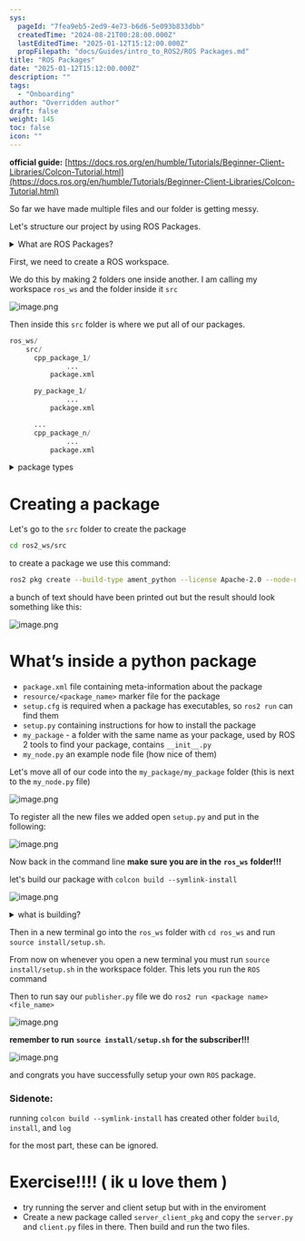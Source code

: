 ```yaml
---
sys:
  pageId: "7fea9eb5-2ed9-4e73-b6d6-5e093b833dbb"
  createdTime: "2024-08-21T00:28:00.000Z"
  lastEditedTime: "2025-01-12T15:12:00.000Z"
  propFilepath: "docs/Guides/intro_to_ROS2/ROS Packages.md"
title: "ROS Packages"
date: "2025-01-12T15:12:00.000Z"
description: ""
tags:
  - "Onboarding"
author: "Overridden author"
draft: false
weight: 145
toc: false
icon: ""
---
```


**official guide:** [https://docs.ros.org/en/humble/Tutorials/Beginner-Client-Libraries/Colcon-Tutorial.html](https://docs.ros.org/en/humble/Tutorials/Beginner-Client-Libraries/Colcon-Tutorial.html)

So far we have made multiple files and our folder is getting messy.

Let's structure our project by using ROS Packages.

<details>

<summary>What are ROS Packages?</summary>

ROS Packages are, as the name implies, packages of code that are highly sharable between ROS developers.

They consist of a folder, `package.xml` file, and source code

```python
      cpp_package_1/
		      ... imagine much code files here ..
          package.xml
```

</details>

First, we need to create a ROS workspace.

We do this by making 2 folders one inside another. I am calling my workspace `ros_ws` and the folder inside it `src`

![image.png](https://prod-files-secure.s3.us-west-2.amazonaws.com/d518164a-d88e-44d1-a4ee-3adb3bd8bce0/70706947-fd18-4537-a67b-e12946812d31/image.png?X-Amz-Algorithm=AWS4-HMAC-SHA256&X-Amz-Content-Sha256=UNSIGNED-PAYLOAD&X-Amz-Credential=ASIAZI2LB466X6JPCHWO%2F20250325%2Fus-west-2%2Fs3%2Faws4_request&X-Amz-Date=20250325T110122Z&X-Amz-Expires=3600&X-Amz-Security-Token=IQoJb3JpZ2luX2VjEKv%2F%2F%2F%2F%2F%2F%2F%2F%2F%2FwEaCXVzLXdlc3QtMiJHMEUCIGnPXhVSWFHtp1ze39lqv%2B47R8d59zMozocq6y88v3PDAiEAyF9QwqlNA9TJ78xyNWLZgjjjUz%2BoIkVUBqmZ0D8Snu8q%2FwMIFBAAGgw2Mzc0MjMxODM4MDUiDKOekcNWTWAmM2J8lyrcA3p0SVpUt33IXhWBfhcgdGjuR%2FEYhA%2B8Cnq%2BLltUz63CJHtx7dlOSrSZk7qutXNVi7U3wSiFX0HY3UmbYA2a492g4tJ0OotHhuG2WEmO%2Fv%2FhLFq4oCuHy0XGtkNNalWDGVHCSnFjWRt5LCwi4QBArINKzJIBE%2B8rXjtW1I2HWbqKhWVVG2E%2Btvtyikm71adHrM0W2MXKPQcgGZB9OiZ3D9xPMWLgoPRbcS8%2BzM9tPm1W%2FsjaPAdoZ1KYdr62DaNY6OafS9qWUvrELbXdznKAoT%2FzpUKIPhas0YZrL8jALMISblmX%2BfcY2GiFrZtn0adlJb%2BEjpw2nNetqoNtOUNdOPoswTPM1RfrfJYlFe%2Bw1iUc3txFTIPhZCqotunedOHZoOFQhpDhHUP2aCU4F%2BZw9ZQ3KU%2BUUBG2XxSCpN6Hh93vda3whnse35qLvyX%2BvcYXWlF5FQXZpJNSWxYHDHsCIQrUirE1gTp8XG8yYJeIXOUXbBnkaBSqfyR%2FYrf0twXk%2Bm2mCjlmOD5t8aWIJwuE1ASaKoq6JZtsyOdoNGOKmaHfVFrtSylvzOTB%2Bf5lwg46QmP4mhFrcFvofblsdMEfaLnp66JfQII0DiDYCwkfXzrTpFMkPfuVdGy1OxabML%2BKir8GOqUBF0ji0yPMol7Vxr2bC6Z%2F%2Bzv2TH331MqvsMFE%2FvxzgoHEuTaI2N1w4LxmjNFNqcQqVLu%2BKGJQO8IGalaJim9INYFEMXprKllXrQH5MRYwuUYv1uMQDhZPE4N6UbyYSXMfRCKjBEPlGUi8NDLV4pN0vW66qz80sAHrniO5C8tiPsetQglY1C9AhCZqU0zA0KqY2X9%2F5Wlki%2FPYOl%2FO%2Bny0%2FTDiuVbL&X-Amz-Signature=fbe606c078d2324911cbf8e1257fcfb3097586c816fe2eb64ad27a43e631f1c3&X-Amz-SignedHeaders=host&x-id=GetObject)

Then inside this `src` folder is where we put all of our packages.

```python
ros_ws/
    src/
      cpp_package_1/
		      ...
          package.xml

      py_package_1/
		      ...
          package.xml

      ...
      cpp_package_n/
		      ...
          package.xml

```

<details>

<summary>package types</summary>

packages can be either `C++` or python.

the intern file structure is different for each but for this guide we will stick to creating python packages

</details>

# Creating a package

Let's go to the `src` folder to create the package

```bash
cd ros2_ws/src
```

to create a package we use this command:

```bash
ros2 pkg create --build-type ament_python --license Apache-2.0 --node-name my_node my_package
```

a bunch of text should have been printed out but the result should look something like this:

![image.png](https://prod-files-secure.s3.us-west-2.amazonaws.com/d518164a-d88e-44d1-a4ee-3adb3bd8bce0/e6cf1e3f-8512-4a3e-b131-079f800bf3e8/image.png?X-Amz-Algorithm=AWS4-HMAC-SHA256&X-Amz-Content-Sha256=UNSIGNED-PAYLOAD&X-Amz-Credential=ASIAZI2LB466X6JPCHWO%2F20250325%2Fus-west-2%2Fs3%2Faws4_request&X-Amz-Date=20250325T110122Z&X-Amz-Expires=3600&X-Amz-Security-Token=IQoJb3JpZ2luX2VjEKv%2F%2F%2F%2F%2F%2F%2F%2F%2F%2FwEaCXVzLXdlc3QtMiJHMEUCIGnPXhVSWFHtp1ze39lqv%2B47R8d59zMozocq6y88v3PDAiEAyF9QwqlNA9TJ78xyNWLZgjjjUz%2BoIkVUBqmZ0D8Snu8q%2FwMIFBAAGgw2Mzc0MjMxODM4MDUiDKOekcNWTWAmM2J8lyrcA3p0SVpUt33IXhWBfhcgdGjuR%2FEYhA%2B8Cnq%2BLltUz63CJHtx7dlOSrSZk7qutXNVi7U3wSiFX0HY3UmbYA2a492g4tJ0OotHhuG2WEmO%2Fv%2FhLFq4oCuHy0XGtkNNalWDGVHCSnFjWRt5LCwi4QBArINKzJIBE%2B8rXjtW1I2HWbqKhWVVG2E%2Btvtyikm71adHrM0W2MXKPQcgGZB9OiZ3D9xPMWLgoPRbcS8%2BzM9tPm1W%2FsjaPAdoZ1KYdr62DaNY6OafS9qWUvrELbXdznKAoT%2FzpUKIPhas0YZrL8jALMISblmX%2BfcY2GiFrZtn0adlJb%2BEjpw2nNetqoNtOUNdOPoswTPM1RfrfJYlFe%2Bw1iUc3txFTIPhZCqotunedOHZoOFQhpDhHUP2aCU4F%2BZw9ZQ3KU%2BUUBG2XxSCpN6Hh93vda3whnse35qLvyX%2BvcYXWlF5FQXZpJNSWxYHDHsCIQrUirE1gTp8XG8yYJeIXOUXbBnkaBSqfyR%2FYrf0twXk%2Bm2mCjlmOD5t8aWIJwuE1ASaKoq6JZtsyOdoNGOKmaHfVFrtSylvzOTB%2Bf5lwg46QmP4mhFrcFvofblsdMEfaLnp66JfQII0DiDYCwkfXzrTpFMkPfuVdGy1OxabML%2BKir8GOqUBF0ji0yPMol7Vxr2bC6Z%2F%2Bzv2TH331MqvsMFE%2FvxzgoHEuTaI2N1w4LxmjNFNqcQqVLu%2BKGJQO8IGalaJim9INYFEMXprKllXrQH5MRYwuUYv1uMQDhZPE4N6UbyYSXMfRCKjBEPlGUi8NDLV4pN0vW66qz80sAHrniO5C8tiPsetQglY1C9AhCZqU0zA0KqY2X9%2F5Wlki%2FPYOl%2FO%2Bny0%2FTDiuVbL&X-Amz-Signature=e279e58915d3588d82c0015137fbda61d6a12e75a997f7e478b258618f696ae1&X-Amz-SignedHeaders=host&x-id=GetObject)

# What’s inside a python package

- `package.xml` file containing meta-information about the package
- `resource/<package_name>` marker file for the package
- `setup.cfg` is required when a package has executables, so `ros2 run` can find them
- `setup.py` containing instructions for how to install the package
- `my_package` - a folder with the same name as your package, used by ROS 2 tools to find your package, contains `__init__.py`
- `my_node.py` an example node file (how nice of them)

Let's move all of our code into the `my_package/my_package` folder (this is next to the `my_node.py` file)

![image.png](https://prod-files-secure.s3.us-west-2.amazonaws.com/d518164a-d88e-44d1-a4ee-3adb3bd8bce0/9ce58f11-0da9-4d3e-b86d-506a9685d378/image.png?X-Amz-Algorithm=AWS4-HMAC-SHA256&X-Amz-Content-Sha256=UNSIGNED-PAYLOAD&X-Amz-Credential=ASIAZI2LB466X6JPCHWO%2F20250325%2Fus-west-2%2Fs3%2Faws4_request&X-Amz-Date=20250325T110122Z&X-Amz-Expires=3600&X-Amz-Security-Token=IQoJb3JpZ2luX2VjEKv%2F%2F%2F%2F%2F%2F%2F%2F%2F%2FwEaCXVzLXdlc3QtMiJHMEUCIGnPXhVSWFHtp1ze39lqv%2B47R8d59zMozocq6y88v3PDAiEAyF9QwqlNA9TJ78xyNWLZgjjjUz%2BoIkVUBqmZ0D8Snu8q%2FwMIFBAAGgw2Mzc0MjMxODM4MDUiDKOekcNWTWAmM2J8lyrcA3p0SVpUt33IXhWBfhcgdGjuR%2FEYhA%2B8Cnq%2BLltUz63CJHtx7dlOSrSZk7qutXNVi7U3wSiFX0HY3UmbYA2a492g4tJ0OotHhuG2WEmO%2Fv%2FhLFq4oCuHy0XGtkNNalWDGVHCSnFjWRt5LCwi4QBArINKzJIBE%2B8rXjtW1I2HWbqKhWVVG2E%2Btvtyikm71adHrM0W2MXKPQcgGZB9OiZ3D9xPMWLgoPRbcS8%2BzM9tPm1W%2FsjaPAdoZ1KYdr62DaNY6OafS9qWUvrELbXdznKAoT%2FzpUKIPhas0YZrL8jALMISblmX%2BfcY2GiFrZtn0adlJb%2BEjpw2nNetqoNtOUNdOPoswTPM1RfrfJYlFe%2Bw1iUc3txFTIPhZCqotunedOHZoOFQhpDhHUP2aCU4F%2BZw9ZQ3KU%2BUUBG2XxSCpN6Hh93vda3whnse35qLvyX%2BvcYXWlF5FQXZpJNSWxYHDHsCIQrUirE1gTp8XG8yYJeIXOUXbBnkaBSqfyR%2FYrf0twXk%2Bm2mCjlmOD5t8aWIJwuE1ASaKoq6JZtsyOdoNGOKmaHfVFrtSylvzOTB%2Bf5lwg46QmP4mhFrcFvofblsdMEfaLnp66JfQII0DiDYCwkfXzrTpFMkPfuVdGy1OxabML%2BKir8GOqUBF0ji0yPMol7Vxr2bC6Z%2F%2Bzv2TH331MqvsMFE%2FvxzgoHEuTaI2N1w4LxmjNFNqcQqVLu%2BKGJQO8IGalaJim9INYFEMXprKllXrQH5MRYwuUYv1uMQDhZPE4N6UbyYSXMfRCKjBEPlGUi8NDLV4pN0vW66qz80sAHrniO5C8tiPsetQglY1C9AhCZqU0zA0KqY2X9%2F5Wlki%2FPYOl%2FO%2Bny0%2FTDiuVbL&X-Amz-Signature=94c1c07527a6b92f1a75fb8089f910bd655728cf2c9c0d0e61d829e972bb8973&X-Amz-SignedHeaders=host&x-id=GetObject)

To register all the new files we added open `setup.py` and put in the following:

![image.png](https://prod-files-secure.s3.us-west-2.amazonaws.com/d518164a-d88e-44d1-a4ee-3adb3bd8bce0/1cd7c262-4cae-4496-9d75-c178537d24a2/image.png?X-Amz-Algorithm=AWS4-HMAC-SHA256&X-Amz-Content-Sha256=UNSIGNED-PAYLOAD&X-Amz-Credential=ASIAZI2LB466X6JPCHWO%2F20250325%2Fus-west-2%2Fs3%2Faws4_request&X-Amz-Date=20250325T110122Z&X-Amz-Expires=3600&X-Amz-Security-Token=IQoJb3JpZ2luX2VjEKv%2F%2F%2F%2F%2F%2F%2F%2F%2F%2FwEaCXVzLXdlc3QtMiJHMEUCIGnPXhVSWFHtp1ze39lqv%2B47R8d59zMozocq6y88v3PDAiEAyF9QwqlNA9TJ78xyNWLZgjjjUz%2BoIkVUBqmZ0D8Snu8q%2FwMIFBAAGgw2Mzc0MjMxODM4MDUiDKOekcNWTWAmM2J8lyrcA3p0SVpUt33IXhWBfhcgdGjuR%2FEYhA%2B8Cnq%2BLltUz63CJHtx7dlOSrSZk7qutXNVi7U3wSiFX0HY3UmbYA2a492g4tJ0OotHhuG2WEmO%2Fv%2FhLFq4oCuHy0XGtkNNalWDGVHCSnFjWRt5LCwi4QBArINKzJIBE%2B8rXjtW1I2HWbqKhWVVG2E%2Btvtyikm71adHrM0W2MXKPQcgGZB9OiZ3D9xPMWLgoPRbcS8%2BzM9tPm1W%2FsjaPAdoZ1KYdr62DaNY6OafS9qWUvrELbXdznKAoT%2FzpUKIPhas0YZrL8jALMISblmX%2BfcY2GiFrZtn0adlJb%2BEjpw2nNetqoNtOUNdOPoswTPM1RfrfJYlFe%2Bw1iUc3txFTIPhZCqotunedOHZoOFQhpDhHUP2aCU4F%2BZw9ZQ3KU%2BUUBG2XxSCpN6Hh93vda3whnse35qLvyX%2BvcYXWlF5FQXZpJNSWxYHDHsCIQrUirE1gTp8XG8yYJeIXOUXbBnkaBSqfyR%2FYrf0twXk%2Bm2mCjlmOD5t8aWIJwuE1ASaKoq6JZtsyOdoNGOKmaHfVFrtSylvzOTB%2Bf5lwg46QmP4mhFrcFvofblsdMEfaLnp66JfQII0DiDYCwkfXzrTpFMkPfuVdGy1OxabML%2BKir8GOqUBF0ji0yPMol7Vxr2bC6Z%2F%2Bzv2TH331MqvsMFE%2FvxzgoHEuTaI2N1w4LxmjNFNqcQqVLu%2BKGJQO8IGalaJim9INYFEMXprKllXrQH5MRYwuUYv1uMQDhZPE4N6UbyYSXMfRCKjBEPlGUi8NDLV4pN0vW66qz80sAHrniO5C8tiPsetQglY1C9AhCZqU0zA0KqY2X9%2F5Wlki%2FPYOl%2FO%2Bny0%2FTDiuVbL&X-Amz-Signature=1b21b6b71e8e5bd61ac48281b059e53b1dab48b4c018b078029ba2b9b8ac059f&X-Amz-SignedHeaders=host&x-id=GetObject)

Now back in the command line **make sure you are in the** **`ros_ws`** **folder!!!**

let's build our package with `colcon build --symlink-install`

![image.png](https://prod-files-secure.s3.us-west-2.amazonaws.com/d518164a-d88e-44d1-a4ee-3adb3bd8bce0/2f2a0d27-b173-48fd-b189-5f5c0ce65619/image.png?X-Amz-Algorithm=AWS4-HMAC-SHA256&X-Amz-Content-Sha256=UNSIGNED-PAYLOAD&X-Amz-Credential=ASIAZI2LB466X6JPCHWO%2F20250325%2Fus-west-2%2Fs3%2Faws4_request&X-Amz-Date=20250325T110122Z&X-Amz-Expires=3600&X-Amz-Security-Token=IQoJb3JpZ2luX2VjEKv%2F%2F%2F%2F%2F%2F%2F%2F%2F%2FwEaCXVzLXdlc3QtMiJHMEUCIGnPXhVSWFHtp1ze39lqv%2B47R8d59zMozocq6y88v3PDAiEAyF9QwqlNA9TJ78xyNWLZgjjjUz%2BoIkVUBqmZ0D8Snu8q%2FwMIFBAAGgw2Mzc0MjMxODM4MDUiDKOekcNWTWAmM2J8lyrcA3p0SVpUt33IXhWBfhcgdGjuR%2FEYhA%2B8Cnq%2BLltUz63CJHtx7dlOSrSZk7qutXNVi7U3wSiFX0HY3UmbYA2a492g4tJ0OotHhuG2WEmO%2Fv%2FhLFq4oCuHy0XGtkNNalWDGVHCSnFjWRt5LCwi4QBArINKzJIBE%2B8rXjtW1I2HWbqKhWVVG2E%2Btvtyikm71adHrM0W2MXKPQcgGZB9OiZ3D9xPMWLgoPRbcS8%2BzM9tPm1W%2FsjaPAdoZ1KYdr62DaNY6OafS9qWUvrELbXdznKAoT%2FzpUKIPhas0YZrL8jALMISblmX%2BfcY2GiFrZtn0adlJb%2BEjpw2nNetqoNtOUNdOPoswTPM1RfrfJYlFe%2Bw1iUc3txFTIPhZCqotunedOHZoOFQhpDhHUP2aCU4F%2BZw9ZQ3KU%2BUUBG2XxSCpN6Hh93vda3whnse35qLvyX%2BvcYXWlF5FQXZpJNSWxYHDHsCIQrUirE1gTp8XG8yYJeIXOUXbBnkaBSqfyR%2FYrf0twXk%2Bm2mCjlmOD5t8aWIJwuE1ASaKoq6JZtsyOdoNGOKmaHfVFrtSylvzOTB%2Bf5lwg46QmP4mhFrcFvofblsdMEfaLnp66JfQII0DiDYCwkfXzrTpFMkPfuVdGy1OxabML%2BKir8GOqUBF0ji0yPMol7Vxr2bC6Z%2F%2Bzv2TH331MqvsMFE%2FvxzgoHEuTaI2N1w4LxmjNFNqcQqVLu%2BKGJQO8IGalaJim9INYFEMXprKllXrQH5MRYwuUYv1uMQDhZPE4N6UbyYSXMfRCKjBEPlGUi8NDLV4pN0vW66qz80sAHrniO5C8tiPsetQglY1C9AhCZqU0zA0KqY2X9%2F5Wlki%2FPYOl%2FO%2Bny0%2FTDiuVbL&X-Amz-Signature=d04eaea16955e8a42bd81c55c8802e1b9435451679ff1392044c3f6ffe32c750&X-Amz-SignedHeaders=host&x-id=GetObject)

<details>

<summary>what is building?</summary>

if you are a CS major at Rose-Hulman you will learn the answer to this in CSSE132

but TLDR; is it combines all the code files into one program that can be run easily 

</details>

Then in a new terminal go into the `ros_ws` folder with `cd ros_ws` and run `source install/setup.sh`. 

From now on whenever you open a new terminal you must run `source install/setup.sh` in the workspace folder. This lets you run the `ROS` command

Then to run say our `publisher.py` file we do `ros2 run <package name> <file_name>`

![image.png](https://prod-files-secure.s3.us-west-2.amazonaws.com/d518164a-d88e-44d1-a4ee-3adb3bd8bce0/4f4b1219-3a44-4632-aa0a-ce3471699f59/image.png?X-Amz-Algorithm=AWS4-HMAC-SHA256&X-Amz-Content-Sha256=UNSIGNED-PAYLOAD&X-Amz-Credential=ASIAZI2LB466X6JPCHWO%2F20250325%2Fus-west-2%2Fs3%2Faws4_request&X-Amz-Date=20250325T110122Z&X-Amz-Expires=3600&X-Amz-Security-Token=IQoJb3JpZ2luX2VjEKv%2F%2F%2F%2F%2F%2F%2F%2F%2F%2FwEaCXVzLXdlc3QtMiJHMEUCIGnPXhVSWFHtp1ze39lqv%2B47R8d59zMozocq6y88v3PDAiEAyF9QwqlNA9TJ78xyNWLZgjjjUz%2BoIkVUBqmZ0D8Snu8q%2FwMIFBAAGgw2Mzc0MjMxODM4MDUiDKOekcNWTWAmM2J8lyrcA3p0SVpUt33IXhWBfhcgdGjuR%2FEYhA%2B8Cnq%2BLltUz63CJHtx7dlOSrSZk7qutXNVi7U3wSiFX0HY3UmbYA2a492g4tJ0OotHhuG2WEmO%2Fv%2FhLFq4oCuHy0XGtkNNalWDGVHCSnFjWRt5LCwi4QBArINKzJIBE%2B8rXjtW1I2HWbqKhWVVG2E%2Btvtyikm71adHrM0W2MXKPQcgGZB9OiZ3D9xPMWLgoPRbcS8%2BzM9tPm1W%2FsjaPAdoZ1KYdr62DaNY6OafS9qWUvrELbXdznKAoT%2FzpUKIPhas0YZrL8jALMISblmX%2BfcY2GiFrZtn0adlJb%2BEjpw2nNetqoNtOUNdOPoswTPM1RfrfJYlFe%2Bw1iUc3txFTIPhZCqotunedOHZoOFQhpDhHUP2aCU4F%2BZw9ZQ3KU%2BUUBG2XxSCpN6Hh93vda3whnse35qLvyX%2BvcYXWlF5FQXZpJNSWxYHDHsCIQrUirE1gTp8XG8yYJeIXOUXbBnkaBSqfyR%2FYrf0twXk%2Bm2mCjlmOD5t8aWIJwuE1ASaKoq6JZtsyOdoNGOKmaHfVFrtSylvzOTB%2Bf5lwg46QmP4mhFrcFvofblsdMEfaLnp66JfQII0DiDYCwkfXzrTpFMkPfuVdGy1OxabML%2BKir8GOqUBF0ji0yPMol7Vxr2bC6Z%2F%2Bzv2TH331MqvsMFE%2FvxzgoHEuTaI2N1w4LxmjNFNqcQqVLu%2BKGJQO8IGalaJim9INYFEMXprKllXrQH5MRYwuUYv1uMQDhZPE4N6UbyYSXMfRCKjBEPlGUi8NDLV4pN0vW66qz80sAHrniO5C8tiPsetQglY1C9AhCZqU0zA0KqY2X9%2F5Wlki%2FPYOl%2FO%2Bny0%2FTDiuVbL&X-Amz-Signature=1194b6f4f5a0d15772564bfca3e4b076dbbd95f9b9168ab0b2896646105eab99&X-Amz-SignedHeaders=host&x-id=GetObject)

**remember to run** **`source install/setup.sh`** **for the subscriber!!!**

![image.png](https://prod-files-secure.s3.us-west-2.amazonaws.com/d518164a-d88e-44d1-a4ee-3adb3bd8bce0/02121119-dad4-49ec-8356-c956108b4243/image.png?X-Amz-Algorithm=AWS4-HMAC-SHA256&X-Amz-Content-Sha256=UNSIGNED-PAYLOAD&X-Amz-Credential=ASIAZI2LB466X6JPCHWO%2F20250325%2Fus-west-2%2Fs3%2Faws4_request&X-Amz-Date=20250325T110122Z&X-Amz-Expires=3600&X-Amz-Security-Token=IQoJb3JpZ2luX2VjEKv%2F%2F%2F%2F%2F%2F%2F%2F%2F%2FwEaCXVzLXdlc3QtMiJHMEUCIGnPXhVSWFHtp1ze39lqv%2B47R8d59zMozocq6y88v3PDAiEAyF9QwqlNA9TJ78xyNWLZgjjjUz%2BoIkVUBqmZ0D8Snu8q%2FwMIFBAAGgw2Mzc0MjMxODM4MDUiDKOekcNWTWAmM2J8lyrcA3p0SVpUt33IXhWBfhcgdGjuR%2FEYhA%2B8Cnq%2BLltUz63CJHtx7dlOSrSZk7qutXNVi7U3wSiFX0HY3UmbYA2a492g4tJ0OotHhuG2WEmO%2Fv%2FhLFq4oCuHy0XGtkNNalWDGVHCSnFjWRt5LCwi4QBArINKzJIBE%2B8rXjtW1I2HWbqKhWVVG2E%2Btvtyikm71adHrM0W2MXKPQcgGZB9OiZ3D9xPMWLgoPRbcS8%2BzM9tPm1W%2FsjaPAdoZ1KYdr62DaNY6OafS9qWUvrELbXdznKAoT%2FzpUKIPhas0YZrL8jALMISblmX%2BfcY2GiFrZtn0adlJb%2BEjpw2nNetqoNtOUNdOPoswTPM1RfrfJYlFe%2Bw1iUc3txFTIPhZCqotunedOHZoOFQhpDhHUP2aCU4F%2BZw9ZQ3KU%2BUUBG2XxSCpN6Hh93vda3whnse35qLvyX%2BvcYXWlF5FQXZpJNSWxYHDHsCIQrUirE1gTp8XG8yYJeIXOUXbBnkaBSqfyR%2FYrf0twXk%2Bm2mCjlmOD5t8aWIJwuE1ASaKoq6JZtsyOdoNGOKmaHfVFrtSylvzOTB%2Bf5lwg46QmP4mhFrcFvofblsdMEfaLnp66JfQII0DiDYCwkfXzrTpFMkPfuVdGy1OxabML%2BKir8GOqUBF0ji0yPMol7Vxr2bC6Z%2F%2Bzv2TH331MqvsMFE%2FvxzgoHEuTaI2N1w4LxmjNFNqcQqVLu%2BKGJQO8IGalaJim9INYFEMXprKllXrQH5MRYwuUYv1uMQDhZPE4N6UbyYSXMfRCKjBEPlGUi8NDLV4pN0vW66qz80sAHrniO5C8tiPsetQglY1C9AhCZqU0zA0KqY2X9%2F5Wlki%2FPYOl%2FO%2Bny0%2FTDiuVbL&X-Amz-Signature=4db7ad3a8812b6015b2c32ca174144d43db3697883d60dda4a01cbb241363264&X-Amz-SignedHeaders=host&x-id=GetObject)

and congrats you have successfully setup your own `ROS` package.

### Sidenote:

running `colcon build --symlink-install` has created other folder `build`, `install`, and `log`

for the most part, these can be ignored.

# Exercise!!!! ( ik u love them )

- try running the server and client setup but with in the enviroment
- Create a new package called `server_client_pkg` and copy the `server.py` and `client.py` files in there. Then build and run the two files.
